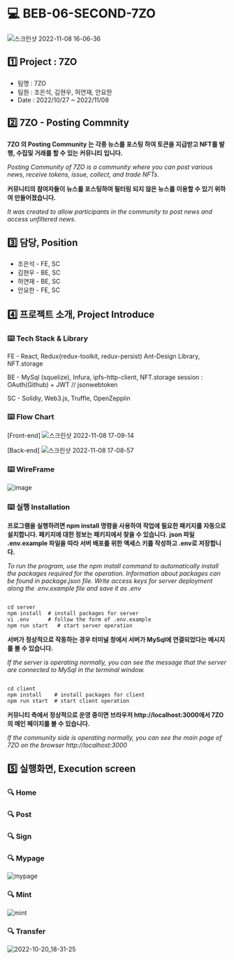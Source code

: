 # :computer: **BEB-06-SECOND-7ZO**

![스크린샷 2022-11-08 16-06-36](https://user-images.githubusercontent.com/108708252/200500500-15b074b5-b011-4e5b-9b35-c0193f051f0a.png)

## :one:  **Project : 7ZO**
* 팀명 : 7ZO
* 팀원 : 조은석, 김현우, 허연재, 안요한
* Date : 2022/10/27 ~ 2022/11/08

## :two: **7ZO - Posting Commnity**

**7ZO 의 Posting Community 는 각종 뉴스를 포스팅 하여 토큰을 지급받고 NFT를 발행, 수집및 거래를 할 수 있는 커뮤니티 입니다.**

_Posting Community of 7ZO is a community where you can post various news, receive tokens, issue, collect, and trade NFTs._

**커뮤니티의 참여자들이 뉴스를 포스팅하여 필터링 되지 않은 뉴스를 이용할 수 있기 위하여 만들어졌습니다.**

_It was created to allow participants in the community to post news and access unfiltered news._

## :three: **담당, Position**

* 조은석 - FE, SC
* 김현우 - BE, SC
* 허연재 - BE, SC
* 안요한 - FE, SC

## :four: **프로젝트 소개, Project Introduce**
### :keyboard: **Tech Stack & Library**
FE - React, Redux(redux-toolkit, redux-persist) 
        Ant-Design Library, NFT.storage

BE - MySql (squelize), 
        Infura, ipfs-http-client, NFT.storage
 session : OAuth(Github) + JWT  // jsonwebtoken

SC - Solidiy, Web3.js, Truffle, OpenZepplin

### :keyboard: **Flow Chart**

[Front-end]
![스크린샷 2022-11-08 17-09-14](https://user-images.githubusercontent.com/108708252/200509544-82bcc2cb-7763-4690-bffc-4ca8b4d06d03.png)

[Back-end]
![스크린샷 2022-11-08 17-08-57](https://user-images.githubusercontent.com/108708252/200509549-a5c1e950-d566-43f8-b597-a52b26db2df5.png)

### :keyboard: **WireFrame**
![image](https://user-images.githubusercontent.com/108708252/200531775-27c8232f-3760-422c-a0a2-b555878784d5.png)

### :keyboard: **실행 Installation**
**프로그램을 실행하려면 npm install 명령을 사용하여 작업에 필요한 패키지를 자동으로 설치합니다. 패키지에 대한 정보는 패키지에서 찾을 수 있습니다.**
**json 파일 .env.example 파일을 따라 서버 배포를 위한 액세스 키를 작성하고 .env로 저장합니다.**

_To run the program, use the npm install command to automatically install the packages required for the operation. Information about packages can be found in package.json file. Write access keys for server deployment along the .env.example file and save it as .env_

<pre><code>
cd server
npm install  # install packages for server
vi .env      # follow the form of .env.example
npm run start   # start server operation
</code></pre>

**서버가 정상적으로 작동하는 경우 터미널 창에서 서버가 MySql에 연결되었다는 메시지를 볼 수 있습니다.**

_If the server is operating normally, you can see the message that the server are connected to MySql in the terminal window._

<pre><code>
cd client  
npm install    # install packages for client
npm run start  # start client operation
</code></pre>

**커뮤니티 측에서 정상적으로 운영 중이면 브라우저 http://localhost:3000에서 7ZO의 메인 페이지를 볼 수 있습니다.**

_If the community side is operating normally, you can see the main page of 7ZO on the browser http://localhost:3000_

## :five: **실행화면, Execution screen**
### :mag: Home


### :mag: Post


### :mag: Sign


### :mag: Mypage

![mypage](https://user-images.githubusercontent.com/108708252/200514071-81790da9-ce20-4d9b-b733-954b7f2c6125.gif)

### :mag: Mint

![mint](https://user-images.githubusercontent.com/108708252/200514189-beadfd6e-0c13-4d24-a2cb-4918688336ed.gif)

### :mag: Transfer

![2022-10-20_18-31-25](https://user-images.githubusercontent.com/108708252/200514284-de9b4d56-b763-4d85-89c9-dd7ff0df5d53.png)
